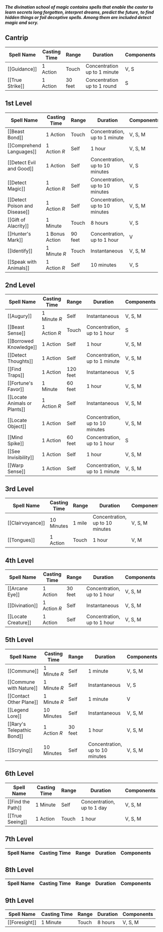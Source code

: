 **_The divination school of magic contains spells that enable the caster to learn secrets long forgotten, interpret dreams, predict the future, to find hidden things or foil deceptive spells. Among them are included detect magic and scry._**

## Cantrip
| Spell Name      | Casting Time | Range   | Duration                     | Components |
| --------------- | ------------ | ------- | ---------------------------- | ---------- |
| [[Guidance]]    | 1 Action     | Touch   | Concentration up to 1 minute | V, S       |
| [[True Strike]] | 1 Action     | 30 feet | Concentration up to 1 round  | S          |

## 1st Level
| Spell Name                                                                | Casting Time   | Range   | Duration                        | Components |
| ------------------------------------------------------------------------- | -------------- | ------- | ------------------------------- | ---------- |
| [[Beast Bond]]                                                            | 1 Action       | Touch   | Concentration, up to 1 minute   | V, S, M    |
| [[Comprehend Languages]]                                                  | 1 Action _R_   | Self    | 1 hour                          | V, S, M    |
| [[Detect Evil and Good]]                                                  | 1 Action       | Self    | Concentration, up to 10 minutes | V, S       |
| [[Detect Magic]]                                                          | 1 Action _R_   | Self    | Concentration, up to 10 minutes | V, S       |
| [[Detect Poison and Disease]]                                             | 1 Action _R_   | Self    | Concentration, up to 10 minutes | V, S, M    |
| [[Gift of Alacrity]]                                                      | 1 Minute       | Touch   | 8 hours                         | V, S       |
| [[Hunter's Mark]]                                                         | 1 Bonus Action | 90 feet | Concentration, up to 1 hour     | V          |
| [[Identify]]                                                              | 1 Minute _R_   | Touch   | Instantaneous                   | V, S, M    |
| [[Speak with Animals]]                                                    | 1 Action _R_   | Self    | 10 minutes                      | V, S       |

## 2nd Level
| Spell Name                   | Casting Time | Range    | Duration                        | Components |
| ---------------------------- | ------------ | -------- | ------------------------------- | ---------- |
| [[Augury]]                   | 1 Minute _R_ | Self     | Instantaneous                   | V, S, M    |
| [[Beast Sense]]              | 1 Action _R_ | Touch    | Concentration, up to 1 hour     | S          |
| [[Borrowed Knowledge]]       | 1 Action     | Self     | 1 hour                          | V, S, M    |
| [[Detect Thoughts]]          | 1 Action     | Self     | Concentration, up to 1 minute   | V, S, M    |
| [[Find Traps]]               | 1 Action     | 120 feet | Instantaneous                   | V, S       |
| [[Fortune's Favor]]          | 1 Minute     | 60 feet  | 1 hour                          | V, S, M    |
| [[Locate Animals or Plants]] | 1 Action _R_ | Self     | Instantaneous                   | V, S, M    |
| [[Locate Object]]            | 1 Action     | Self     | Concentration, up to 10 minutes | V, S, M    |
| [[Mind Spike]]               | 1 Action     | 60 feet  | Concentration, up to 1 hour     | S          |
| [[See Invisibility]]         | 1 Action     | Self     | 1 hour                          | V, S, M    |
| [[Warp Sense]]               | 1 Action     | Self     | Concentration, up to 1 minute   | V, S, M    |

## 3rd Level
| Spell Name       | Casting Time | Range  | Duration                        | Components |
| ---------------- | ------------ | ------ | ------------------------------- | ---------- |
| [[Clairvoyance]] | 10 Minutes   | 1 mile | Concentration, up to 10 minutes | V, S, M    |
| [[Tongues]]      | 1 Action     | Touch  | 1 hour                          | V, M       |

## 4th Level
| Spell Name          | Casting Time | Range   | Duration                    | Components |
| ------------------- | ------------ | ------- | --------------------------- | ---------- |
| [[Arcane Eye]]      | 1 Action     | 30 feet | Concentration, up to 1 hour | V, S, M    |
| [[Divination]]      | 1 Action _R_ | Self    | Instantaneous               | V, S, M    |
| [[Locate Creature]] | 1 Action     | Self    | Concentration, up to 1 hour | V, S, M    |

## 5th Level
| Spell Name                                                                  | Casting Time | Range   | Duration                        | Components |
| --------------------------------------------------------------------------- | ------------ | ------- | ------------------------------- | ---------- |
| [[Commune]]                                                                 | 1 Minute _R_ | Self    | 1 minute                        | V, S, M    |
| [[Commune with Nature]]                                                     | 1 Minute _R_ | Self    | Instantaneous                   | V, S       |
| [[Contact Other Plane]]                                                     | 1 Minute _R_ | Self    | 1 minute                        | V          |
| [[Legend Lore]]                                                             | 10 Minutes   | Self    | Instantaneous                   | V, S, M    |
| [[Rary's Telepathic Bond]]                                                  | 1 Action _R_ | 30 feet | 1 hour                          | V, S, M    |
| [[Scrying]]                                                                 | 10 Minutes   | Self    | Concentration, up to 10 minutes | V, S, M    |

## 6th Level
| Spell Name        | Casting Time | Range | Duration                   | Components |
| ----------------- | ------------ | ----- | -------------------------- | ---------- |
| [[Find the Path]] | 1 Minute     | Self  | Concentration, up to 1 day | V, S, M    |
| [[True Seeing]]   | 1 Action     | Touch | 1 hour                     | V, S, M    |

## 7th Level
| Spell Name | Casting Time | Range | Duration | Components |
| ---------- | ------------ | ----- | -------- | ---------- |

## 8th Level
|Spell Name|Casting Time|Range|Duration|Components|
|---|---|---|---|---|

## 9th Level
| Spell Name    | Casting Time | Range | Duration | Components |
| ------------- | ------------ | ----- | -------- | ---------- |
| [[Foresight]] | 1 Minute     | Touch | 8 hours  | V, S, M    |